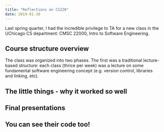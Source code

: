 ```yaml
---
title: "Reflections on CS220"
date: 2019-01-30
---
```


Last spring quarter, I had the incredible privilege to TA for a new class in the UChicago CS department: CMSC 22000, Intro to Software Engineering.

## Course structure overview
The class was organized into two phases. The first was a traditional lecture-based structure: each class (thrice per week) was a lecture on some fundamental software engineering concept (e.g. version control, libraries and linking, etc).

## The little things - why it worked so well
## Final presentations
## You can see their code too!
